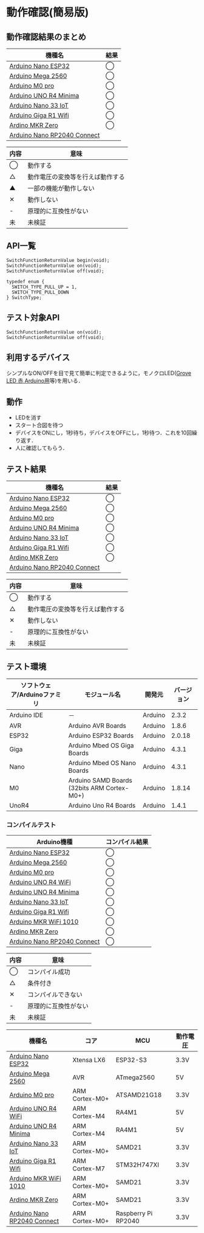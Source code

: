 # 動作確認(簡易版)


## 動作確認結果のまとめ

|機種名|結果|
|---|---|
|[Arduino Nano ESP32][NanoESP32]|◯|
|[Arduino Mega 2560][Mega2560]|◯|
|[Arduino M0 pro][M0Pro]|◯|
|[Arduino UNO R4 Minima][UnoR4Minima]|◯|
|[Arduino Nano 33 IoT][Nano33IoT]|◯|
|[Arduino Giga R1 Wifi][GigaR1WiFi]|◯|
|[Ardino MKR Zero][MKRZero]|◯|
|[Arduino Nano RP2040 Connect][NanoRP2040Connect]||


|内容|意味|
|---|---|
|◯|動作する|
|△|動作電圧の変換等を行えば動作する|
|▲|一部の機能が動作しない|
|✕|動作しない|
|-|原理的に互換性がない|
|未|未検証|


## API一覧

```
SwitchFunctionReturnValue begin(void);
SwitchFunctionReturnValue on(void);
SwitchFunctionReturnValue off(void);
```

```
typedef enum {
  SWITCH_TYPE_PULL_UP = 1,
  SWITCH_TYPE_PULL_DOWN
} SwitchType;
```

## テスト対象API
```
SwitchFunctionReturnValue on(void);
SwitchFunctionReturnValue off(void);
```

## 利用するデバイス
シンプルなON/OFFを目で見て簡単に判定できるように，モノクロLED([Grove LED 赤 Arduino用][GroveRedLED]等)を用いる．

## 動作
- LEDを消す
- スタート合図を待つ
- デバイスをONにし，1秒待ち，デバイスをOFFにし，1秒待つ．これを10回繰り返す．
- 人に確認してもらう．


## テスト結果

|機種名|結果|
|---|---|
|[Arduino Nano ESP32][NanoESP32]|◯|
|[Arduino Mega 2560][Mega2560]|◯|
|[Arduino M0 pro][M0Pro]|◯|
|[Arduino UNO R4 Minima][UnoR4Minima]|◯|
|[Arduino Nano 33 IoT][Nano33IoT]|◯|
|[Arduino Giga R1 Wifi][GigaR1WiFi]|◯|
|[Ardino MKR Zero][MKRZero]|◯|
|[Arduino Nano RP2040 Connect][NanoRP2040Connect]||

|内容|意味|
|---|---|
|◯|動作する|
|△|動作電圧の変換等を行えば動作する|
|✕|動作しない|
|-|原理的に互換性がない|
|未|未検証|

## テスト環境


|ソフトウェア/Arduinoファミリ|モジュール名|開発元|バージョン|
|---|---|---|---|
|Arduino IDE|－|Arduino|2.3.2|
|AVR|Arduino AVR Boards|Arduino|1.8.6|
|ESP32|Arduino ESP32 Boards|Arduino|2.0.18|
|Giga|Arduino Mbed OS Giga Boards|Arduino|4.3.1|
|Nano|Arduino Mbed OS Nano Boards|Arduino|4.3.1|
|M0|Arduino SAMD Boards (32bits ARM Cortex-M0+)|Arduino|1.8.14|
|UnoR4|Arduino Uno R4 Boards|Arduino|1.4.1|

### コンパイルテスト

|Arduino機種|コンパイル結果|
|---|---|
|[Arduino Nano ESP32][NanoESP32]|◯|
|[Arduino Mega 2560][Mega2560]|◯|
|[Arduino M0 pro][M0Pro]|◯|
|[Arduino UNO R4 WiFi][UnoR4WiFi]|◯|
|[Arduino UNO R4 Minima][UnoR4Minima]|◯|
|[Arduino Nano 33 IoT][Nano33IoT]|◯|
|[Arduino Giga R1 Wifi][GigaR1WiFi]|◯|
|[Arduino MKR WiFi 1010][MKRWiFi1010]|◯|
|[Ardino MKR Zero][MKRZero]|◯|
|[Arduino Nano RP2040 Connect][NanoRP2040Connect]|◯|

|内容|意味|
|---|---|
|◯|コンパイル成功|
|△|条件付き|
|✕|コンパイルできない|
|-|原理的に互換性がない|
|未|未検証|

<!-- LED 

|種類|名称|コントローラ|動作電圧(V)|
|---|---|---|---|
|モノクロLED|[Grove LED 赤 Arduino用][GroveRedLED]|なし|5|
||[Grove - Circular LED][GroveCircularLED]|MY9221|5|
||[Grove - LED Bar][GroveLEDBar]|MY9221|3.3/5|
|カラーLED|[RGBフルカラーLED 5mm OSTA5131A カソードコモン][OSTA5131A]|なし|5?|
||[チェーン接続可能 Grove RGB LED][GroveChainableRGB_Led]|P9813|5|
||[Grove RGB LED スティック][Grove_RGB_LEDスティック]|WS2813(NeoPixel)|3.3/5|
-->

<!-- Grove LED 赤 Arduino用 -->
[GroveRedLED]: https://wiki.seeedstudio.com/ja/Grove-Red_LED/
<!-- Grove RGB LED スティック -->
[Grove_RGB_LEDスティック]: https://wiki.seeedstudio.com/ja/Grove-RGB_LED_Stick-10-WS2813_Mini/
<!-- チェーン接続可能 Grove RGB LED -->
[GroveChainableRGB_Led]: https://wiki.seeedstudio.com/Grove-Chainable_RGB_LED/
<!-- Grove - LED Bar -->
[GroveLEDBar]: https://wiki.seeedstudio.com/Grove-LED_Bar/
<!-- Grove - Circular LED -->
[GroveCircularLED]: https://wiki.seeedstudio.com/Grove-Circular_LED/
<!-- マイコン内蔵RGBLED 5mm PL9823-F5 -->
[PL9823F5]: https://akizukidenshi.com/catalog/g/g108411/
<!-- RGBフルカラーLED 5mm OSTA5131A カソードコモン -->
[OSTA5131A]: https://akizukidenshi.com/catalog/g/g102476/




<!-- Arduino 本体 -->

|機種名|コア|MCU|動作電圧|
|---|---|---|---|
|[Arduino Nano ESP32][NanoESP32]|Xtensa LX6|ESP32-S3|3.3V|
|[Arduino Mega 2560][Mega2560]|AVR|ATmega2560|5V|
|[Arduino M0 pro][M0Pro]|ARM Cortex-M0+|ATSAMD21G18|3.3V|
|[Arduino UNO R4 WiFi][UnoR4WiFi]|ARM Cortex-M4|RA4M1|5V|
|[Arduino UNO R4 Minima][UnoR4Minima]|ARM Cortex-M4|RA4M1|5V|
|[Arduino Nano 33 IoT][Nano33IoT]|ARM Cortex-M0+|SAMD21|3.3V|
|[Arduino Giga R1 Wifi][GigaR1WiFi]|ARM Cortex-M7|STM32H747XI|3.3V|
|[Arduino MKR WiFi 1010][MKRWiFi1010]|ARM Cortex-M0+|SAMD21|3.3V|
|[Ardino MKR Zero][MKRZero]|ARM Cortex-M0+|SAMD21|3.3V|
|[Arduino Nano RP2040 Connect][NanoRP2040Connect]|ARM Cortex-M0+|Raspberry Pi RP2040|3.3V|

<!-- Arduino Nano ESP32 -->
[NanoESP32]:https://docs.arduino.cc/hardware/nano-esp32/
<!--Arduino Mega 2560-->
[Mega2560]:https://docs.arduino.cc/hardware/mega-2560/
<!--Arduino M0 pro-->
[M0Pro]:https://docs.arduino.cc/retired/boards/arduino-m0-pro/
<!--Arduino UNO R4 WiFi-->
[UnoR4WiFi]:https://docs.arduino.cc/hardware/uno-r4-wifi/
<!--Arduino UNO R4 Minima-->
[UnoR4Minima]:https://docs.arduino.cc/hardware/uno-r4-minima/
<!--Arduino Nano 33 IoT-->
[Nano33IoT]:https://docs.arduino.cc/hardware/nano-33-iot/
<!--Arduino Giga R1 Wifi-->
[GigaR1WiFi]:https://docs.arduino.cc/hardware/giga-r1-wifi/
<!--Arduino MKR WiFi 1010-->
[MKRWiFi1010]:https://docs.arduino.cc/hardware/mkr-wifi-1010/
<!--Ardino MKR Zero-->
[MKRZero]:https://docs.arduino.cc/hardware/mkr-zero/
<!--Arduino Nano RP2040 Connect-->
[NanoRP2040Connect]:https://docs.arduino.cc/hardware/nano-rp2040-connect/




<!--- コメント
[Adafruit Unified Sensor Driver][AdafruitUSD]
[Groveシールド][shield]
[Arduino M0 Pro][M0Pro]
[Arduino Due][Due]
[Arduino Uno R3][Uno]
[Arduino Mega2560 R3][Mega]
[Arduino Leonardo Ethernet][LeonardoEth]
[Arduino Pro mini 328 - 3.3V/8MHz][ProMini]
[ESpr one][ESPrOne]
[ESPr one 32][ESPrOne32]
[Grove][Grove]
[Seed Studio][SeedStudio]
[Arduino][Arduino]
[Sparkfun][Sparkfun]
[スイッチサイエンス][SwitchScience]
--->
